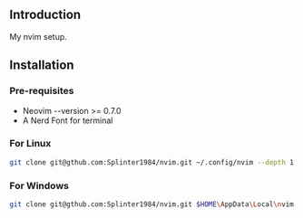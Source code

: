 ## Introduction
My nvim setup.

## Installation
### Pre-requisites
- Neovim --version >= 0.7.0
- A Nerd Font for terminal
### For Linux
```bash 
git clone git@gthub.com:Splinter1984/nvim.git ~/.config/nvim --depth 1 ; nvim
```
### For Windows
```bash
git clone git@gthub.com:Splinter1984/nvim.git $HOME\AppData\Local\nvim --depth 1 ; nvim
```


